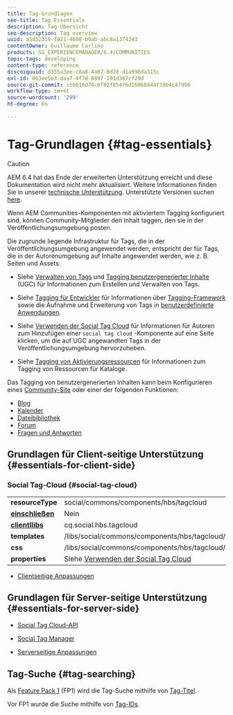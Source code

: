 ```yaml
---
title: Tag-Grundlagen
seo-title: Tag Essentials
description: Tag-Übersicht
seo-description: Tag overview
uuid: a5d52319-f821-4608-b0ab-abc8a1374343
contentOwner: Guillaume Carlino
products: SG_EXPERIENCEMANAGER/6.4/COMMUNITIES
topic-tags: developing
content-type: reference
discoiquuid: d355a3ee-c8a8-4a07-8d28-d1a99bda315c
exl-id: 863ee5e3-daa7-4f7d-8897-291d367cf29d
source-git-commit: c5b816d74c6f02f85476d16868844f39b4c47996
workflow-type: tm+mt
source-wordcount: '299'
ht-degree: 6%

---
```


# Tag-Grundlagen {#tag-essentials}

>[!CAUTION]
>
>AEM 6.4 hat das Ende der erweiterten Unterstützung erreicht und diese Dokumentation wird nicht mehr aktualisiert. Weitere Informationen finden Sie in unserer [technische Unterstützung](https://helpx.adobe.com/de/support/programs/eol-matrix.html). Unterstützte Versionen suchen [here](https://experienceleague.adobe.com/docs/?lang=de).

Wenn AEM Communities-Komponenten mit aktiviertem Tagging konfiguriert sind, können Community-Mitglieder den Inhalt taggen, den sie in der Veröffentlichungsumgebung posten.

Die zugrunde liegende Infrastruktur für Tags, die in der Veröffentlichungsumgebung angewendet werden, entspricht der für Tags, die in der Autorenumgebung auf Inhalte angewendet werden, wie z. B. Seiten und Assets:

* Siehe [Verwalten von Tags](../../help/sites-administering/tags.md) und [Tagging benutzergenerierter Inhalte](tag-ugc.md) (UGC) für Informationen zum Erstellen und Verwalten von Tags.

* Siehe [Tagging für Entwickler](../../help/sites-developing/tags.md) für Informationen über [Tagging-Framework](../../help/sites-developing/framework.md) sowie die Aufnahme und Erweiterung von Tags in [benutzerdefinierte Anwendungen](../../help/sites-developing/building.md).

* Siehe [Verwenden der Social Tag Cloud](tagcloud.md) für Informationen für Autoren zum Hinzufügen einer `social tag cloud` -Komponente auf eine Seite klicken, um die auf UGC angewandten Tags in der Veröffentlichungsumgebung hervorzuheben.

* Siehe [Tagging von Aktivierungsressourcen](tag-resources.md) für Informationen zum Tagging von Ressourcen für Kataloge.

Das Tagging von benutzergenerierten Inhalten kann beim Konfigurieren eines [Community-Site](sites-console.md#tagging) oder einer der folgenden Funktionen:

* [Blog](blog-feature.md)
* [Kalender](calendar.md)
* [Dateibibliothek](file-library.md)
* [Forum](forum.md)
* [Fragen und Antworten](working-with-qna.md)

## Grundlagen für Client-seitige Unterstützung {#essentials-for-client-side}

### Social Tag-Cloud {#social-tag-cloud}

<table> 
 <tbody>
  <tr>
   <td> <strong>resourceType</strong></td> 
   <td>social/commons/components/hbs/tagcloud</td> 
  </tr>
  <tr>
   <td> <a href="scf.md#add-or-include-a-communities-component"><strong>einschließen</strong></a></td> 
   <td>Nein</td> 
  </tr>
  <tr>
   <td> <a href="clientlibs.md"><strong>clientllibs</strong></a></td> 
   <td>cq.social.hbs.tagcloud</td> 
  </tr>
  <tr>
   <td> <strong>templates</strong></td> 
   <td> /libs/social/commons/components/hbs/tagcloud/tagcloud.hbs<br /> </td> 
  </tr>
  <tr>
   <td> <strong>css</strong></td> 
   <td> /libs/social/commons/components/hbs/tagcloud/clientlibs/tagcloud.css</td> 
  </tr>
  <tr>
   <td><strong>properties</strong></td> 
   <td>Siehe <a href="tagcloud.md">Verwenden der Social Tag Cloud</a></td> 
  </tr>
 </tbody>
</table>

* [Clientseitige Anpassungen](client-customize.md)

## Grundlagen für Server-seitige Unterstützung {#essentials-for-server-side}

* [Social Tag Cloud-API](https://helpx.adobe.com/experience-manager/6-4/sites/developing/using/reference-materials/javadoc/com/adobe/cq/social/commons/tagcloud/api/package-summary.html)

* [Social Tag Manager](https://helpx.adobe.com/experience-manager/6-4/sites/developing/using/reference-materials/javadoc/com/adobe/cq/social/commons/tagging/package-summary.html)

* [Serverseitige Anpassungen](server-customize.md)

## Tag-Suche {#tag-searching}

Als [Feature Pack 1](deploy-communities.md#latestfeaturepack) (FP1) wird die Tag-Suche mithilfe von [Tag-Titel](../../help/sites-developing/framework.md#tag-characteristics).

Vor FP1 wurde die Suche mithilfe von [Tag-IDs](../../help/sites-developing/framework.md#tagid).
